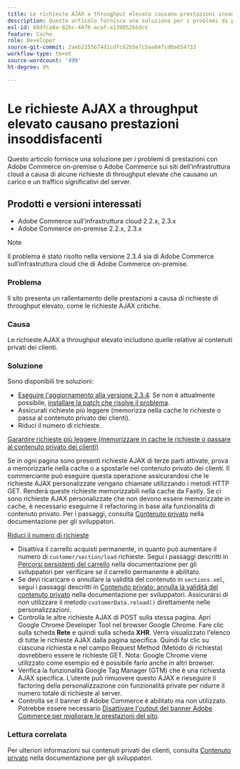 ```yaml
---
title: Le richieste AJAX a throughput elevato causano prestazioni insoddisfacenti
description: Questo articolo fornisce una soluzione per i problemi di prestazioni con Adobe Commerce on-premise o Adobe Commerce sui siti dell’infrastruttura cloud a causa di alcune richieste di throughput elevate che causano un carico e un traffico significativi del server.
exl-id: 68dfca8a-826c-4476-acaf-a139052b5dcc
feature: Cache
role: Developer
source-git-commit: 2aeb2355b74d1cdfc62b5e7c5aa04fcd0a654733
workflow-type: tm+mt
source-wordcount: '499'
ht-degree: 0%

---
```


# Le richieste AJAX a throughput elevato causano prestazioni insoddisfacenti

Questo articolo fornisce una soluzione per i problemi di prestazioni con Adobe Commerce on-premise o Adobe Commerce sui siti dell’infrastruttura cloud a causa di alcune richieste di throughput elevate che causano un carico e un traffico significativi del server.

## Prodotti e versioni interessati

* Adobe Commerce sull’infrastruttura cloud 2.2.x, 2.3.x
* Adobe Commerce on-premise 2.2.x, 2.3.x

>[!NOTE]
>
>Il problema è stato risolto nella versione 2.3.4 sia di Adobe Commerce sull’infrastruttura cloud che di Adobe Commerce on-premise.

### Problema

Il sito presenta un rallentamento delle prestazioni a causa di richieste di throughput elevato, come le richieste AJAX critiche.

### Causa

Le richieste AJAX a throughput elevato includono quelle relative ai contenuti privati dei clienti.

### Soluzione

Sono disponibili tre soluzioni:

* [Eseguire l&#39;aggiornamento alla versione 2.3.4](https://experienceleague.adobe.com/en/docs/commerce-cloud-service/user-guide/develop/upgrade/commerce-version). Se non è attualmente possibile, [installare la patch che risolve il problema](/help/troubleshooting/known-issues-patches-attached/performance-issues-caused-by-excessive-ajax-requests.md).
* Assicurati richieste più leggere (memorizza nella cache le richieste o passa al contenuto privato dei clienti).
* Riduci il numero di richieste.

<u>Garantire richieste più leggere (memorizzare in cache le richieste o passare al contenuto privato dei clienti)</u>

Se in ogni pagina sono presenti richieste AJAX di terze parti attivate, prova a memorizzarle nella cache o a spostarle nel contenuto privato dei clienti. Il commerciante può eseguire questa operazione assicurandosi che le richieste AJAX personalizzate vengano chiamate utilizzando i metodi HTTP GET. Renderà queste richieste memorizzabili nella cache da Fastly. Se ci sono richieste AJAX personalizzate che non devono essere memorizzate in cache, è necessario eseguirne il refactoring in base alla funzionalità di contenuto privato. Per i passaggi, consulta [Contenuto privato](https://developer.adobe.com/commerce/php/development/cache/page/private-content/) nella documentazione per gli sviluppatori.

<u>Riduci il numero di richieste</u>

* Disattiva il carrello acquisti permanente, in quanto può aumentare il numero di `customer/section/load` richieste. Segui i passaggi descritti in [Percorsi persistenti del carrello](https://experienceleague.adobe.com/en/docs/commerce-operations/configuration-guide/paths/config-reference-general) nella documentazione per gli sviluppatori per verificare se il carrello permanente è abilitato.
* Se devi ricaricare o annullare la validità del contenuto in `sections.xml`, segui i passaggi descritti in [Contenuto privato: annulla la validità del contenuto privato](https://developer.adobe.com/commerce/php/development/cache/page/private-content/#invalidate-private-content) nella documentazione per sviluppatori. Assicurarsi di non utilizzare il metodo `customerData.reload()` direttamente nelle personalizzazioni.
* Controlla le altre richieste AJAX di POST sulla stessa pagina. Apri Google Chrome Developer Tool nel browser Google Chrome. Fare clic sulla scheda **Rete** e quindi sulla scheda **XHR**. Verrà visualizzato l&#39;elenco di tutte le richieste AJAX dalla pagina specifica. Quindi fai clic su ciascuna richiesta e nel campo Request Method (Metodo di richiesta) dovrebbero essere le richieste GET. Nota: Google Chrome viene utilizzato come esempio ed è possibile farlo anche in altri browser.
* Verifica la funzionalità Google Tag Manager (GTM) che è una richiesta AJAX specifica. L’utente può rimuovere questo AJAX e rieseguire il factoring della personalizzazione con funzionalità private per ridurre il numero totale di richieste al server.
* Controlla se il banner di Adobe Commerce è abilitato ma non utilizzato. Potrebbe essere necessario [Disattivare l&#39;output del banner Adobe Commerce per migliorare le prestazioni del sito](/help/troubleshooting/miscellaneous/disable-magento-banner-output-to-improve-site-performance.md).

### Lettura correlata

Per ulteriori informazioni sui contenuti privati dei clienti, consulta [Contenuto privato](https://developer.adobe.com/commerce/php/development/cache/page/private-content/) nella documentazione per gli sviluppatori.
